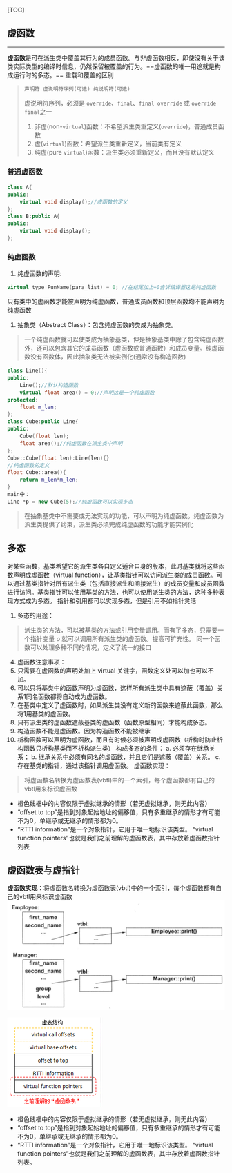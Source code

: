 [TOC]
## 虚函数 
---
**虚函数**是可在派生类中覆盖其行为的成员函数。与非虚函数相反，即使没有关于该类实际类型的编译时信息，仍然保留被覆盖的行为。==虚函数的唯一用途就是构成运行时的多态。==
重载和覆盖的区别
> ```cpp
> 声明符 虚说明符序列(可选) 纯说明符(可选)
> ```
> 虚说明符序列，必须是 `override`、`final`、`final override` 或 `override final`之一
> 1. 非虚(non-`virtual`)函数：不希望派生类重定义(`override`)，普通成员函数
> 2. 虚(`virtual`)函数：希望派生类重新定义，当前类有定义
> 3. 纯虚(pure `virtual`)函数：派生类必须重新定义，而且没有默认定义

### 普通虚函数

```cpp
class A{
public:
    virtual void display();//虚函数的定义
};
class B:public A{
public:
    virtual void display();
};
```
### 纯虚函数

1. 纯虚函数的声明:
```cpp
virtual type FunName(para_list) = 0; //在结尾加上=0告诉编译器这是纯虚函数
```
只有类中的虚函数才能被声明为纯虚函数，普通成员函数和顶层函数均不能声明为纯虚函数
1. 抽象类（Abstract Class）：包含纯虚函数的类成为抽象类。
> 一个纯虚函数就可以使类成为抽象基类，但是抽象基类中除了包含纯虚函数外，还可以包含其它的成员函数（虚函数或普通函数）和成员变量。纯虚函数没有函数体，因此抽象类无法被实例化(通常没有构造函数)
```cpp
class Line(){
public:
    Line();//默认构造函数
    virtual float area() = 0;//声明这是一个纯虚函数
protected:
    float m_len;
};
class Cube:public Line{
public:
    Cube(float len);
    float area();//纯虚函数在派生类中声明
};
Cube::Cube(float len):Line(len){}
//纯虚函数的定义
float Cube::area(){
    return m_len*m_len;
}
main中：
Line *p = new Cube(5);//纯虚函数可以实现多态
```

> 在抽象基类中不需要或无法实现的功能，可以声明为纯虚函数。纯虚函数为派生类提供了约束，派生类必须完成纯虚函数的功能才能实例化

## 多态
对某些函数，基类希望它的派生类各自定义适合自身的版本，此时基类就将这些函数声明成虚函数（virtual function），让基类指针可以访问派生类的成员函数。可以通过基类指针对所有派生类（包括直接派生和间接派生）的成员变量和成员函数进行访问。基类指针可以使用基类的方法，也可以使用派生类的方法，这种多种表现方式成为多态。
指针和引用都可以实现多态，但是引用不如指针灵活

1. 多态的用途：
> 派生类的方法，可以被基类的方法或引用变量调用。而有了多态，只需要一个指针变量 p 就可以调用所有派生类的虚函数。提高可扩充性。
> 同一个函数可以处理多种不同的情况，定义了统一的接口
4. 虚函数注意事项：
1. 只需要在虚函数的声明处加上 virtual 关键字，函数定义处可以加也可以不加。
1. 可以只将基类中的函数声明为虚函数，这样所有派生类中具有遮蔽（覆盖）关系1同名函数都将自动成为虚函数。
1. 在基类中定义了虚函数时，如果派生类没有定义新的函数来遮蔽此函数，那么将1用基类的虚函数。
1. 只有派生类的虚函数遮蔽基类的虚函数（函数原型相同）才能构成多态。
1. 构造函数不能是虚函数。因为构造函数不能被继承
1. 析构函数可以声明为虚函数，而且有时候必须被声明成虚函数（析构时防止析构函数只析构基类而不析构派生类）
构成多态的条件：
    a. 必须存在继承关系；
    b. 继承关系中必须有同名的虚函数，并且它们是遮蔽（覆盖）关系。
    c. 存在基类的指针，通过该指针调用虚函数。
虚函数实现：
> 将虚函数名转换为虚函数表(vbtl)中的一个索引，每个虚函数都有自己的vbtl用来标识虚函数



- 橙色线框中的内容仅限于虚拟继承的情形（若无虚拟继承，则无此内容）
- “offset to top”是指到对象起始地址的偏移值，只有多重继承的情形才有可能不为0，单继承或无继承的情形都为0。
- “RTTI information”是一个对象指针，它用于唯一地标识该类型。
“virtual function pointers”也就是我们之前理解的虚函数表，其中存放着虚函数指针列表

## 虚函数表与虚指针
**虚函数实现**：将虚函数名转换为虚函数表(vbtl)中的一个索引，每个虚函数都有自己的vbtl用来标识虚函数
![20190903104536.png](https://raw.githubusercontent.com/itisl/Pic_Bed/master/img/20190903104536.png)


![20190903104551.png](https://raw.githubusercontent.com/itisl/Pic_Bed/master/img/20190903104551.png)
- 橙色线框中的内容仅限于虚拟继承的情形（若无虚拟继承，则无此内容）
- “offset to top”是指到对象起始地址的偏移值，只有多重继承的情形才有可能不为0，单继承或无继承的情形都为0。
- “RTTI information”是一个对象指针，它用于唯一地标识该类型。
“virtual function pointers”也就是我们之前理解的虚函数表，其中存放着虚函数指针列表。